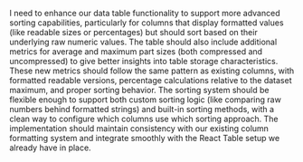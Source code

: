 I need to enhance our data table functionality to support more advanced sorting capabilities, particularly for columns that display formatted values (like readable sizes or percentages) but should sort based on their underlying raw numeric values. The table should also include additional metrics for average and maximum part sizes (both compressed and uncompressed) to give better insights into table storage characteristics. These new metrics should follow the same pattern as existing columns, with formatted readable versions, percentage calculations relative to the dataset maximum, and proper sorting behavior. The sorting system should be flexible enough to support both custom sorting logic (like comparing raw numbers behind formatted strings) and built-in sorting methods, with a clean way to configure which columns use which sorting approach. The implementation should maintain consistency with our existing column formatting system and integrate smoothly with the React Table setup we already have in place.
